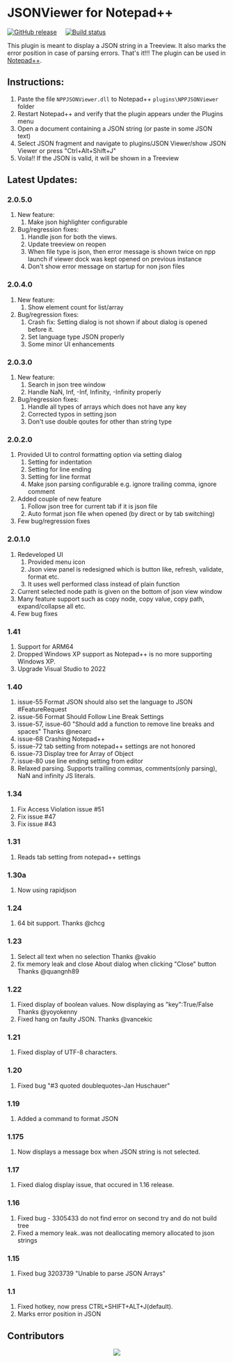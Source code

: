 # JSONViewer for Notepad++
[![GitHub release](https://img.shields.io/github/release/kapilratnani/JSON-Viewer.svg)](../../releases/latest)
&nbsp;&nbsp;&nbsp;&nbsp;[![Build status](https://ci.appveyor.com/api/projects/status/github/kapilratnani/JSON-Viewer?branch=master&svg=true)](https://ci.appveyor.com/project/kapilratnani/JSON-Viewer)

This plugin is meant to display a JSON string in a Treeview. It also marks the error position in case of parsing errors. That's it!!! The plugin can be used in [Notepad++](https://github.com/notepad-plus-plus/notepad-plus-plus).


## Instructions:
1. Paste the file `NPPJSONViewer.dll` to Notepad++ `plugins\NPPJSONViewer` folder
2. Restart Notepad++ and verify that the plugin appears under the Plugins menu
3. Open a document containing a JSON string (or paste in some JSON text)
4. Select JSON fragment and navigate to plugins/JSON Viewer/show JSON Viewer or press "Ctrl+Alt+Shift+J"
5. Voila!! If the JSON is valid, it will be shown in a Treeview


## Latest Updates:

### 2.0.5.0
1. New feature:
    1. Make json highlighter configurable
2. Bug/regression fixes:
    1. Handle json for both the views.
    2. Update treeview on reopen
    3. When file type is json, then error message is shown twice on npp launch if viewer dock was kept opened on previous instance
	4. Don't show error message on startup for non json files

### 2.0.4.0
1. New feature:
    1. Show element count for list/array
2. Bug/regression fixes:
    1. Crash fix: Setting dialog is not shown if about dialog is opened before it.
    2. Set language type JSON properly
    3. Some minor UI enhancements

### 2.0.3.0
1. New feature:
    1. Search in json tree window
    2. Handle NaN, Inf, -Inf, Infinity, -Infinity properly
2. Bug/regression fixes:
    1. Handle all types of arrays which does not have any key
    2. Corrected typos in setting json
    3. Don't use double qoutes for other than string type


### 2.0.2.0
1. Provided UI to control formatting option via setting dialog
    1. Setting for indentation
    2. Setting for line ending
    3. Setting for line format
    4. Make json parsing configurable e.g. ignore trailing comma, ignore comment
2. Added couple of new feature
    1. Follow json tree for current tab if it is json file
    2. Auto format json file when opened (by direct or by tab switching)
3. Few bug/regression fixes

### 2.0.1.0
1. Redeveloped UI 
    1. Provided menu icon
    2. Json view panel is redesigned which is button like, refresh, validate, format etc.
    3. It uses well performed class instead of plain function
2. Current selected node path is given on the bottom of json view window
3. Many feature support such as copy node, copy value, copy path, expand/collapse all etc.
4. Few bug fixes


### 1.41
1. Support for ARM64
2. Dropped Windows XP support as Notepad++ is no more supporting Windows XP.
3. Upgrade Visual Studio to 2022


### 1.40
1. issue-55 Format JSON should also set the language to JSON #FeatureRequest
2. issue-56 Format Should Follow Line Break Settings
3. issue-57, issue-60 "Should add a function to remove line breaks and spaces" Thanks @neoarc
4. issue-68 Crashing Notepad++
5. issue-72 tab setting from notepad++ settings are not honored
6. issue-73 Display tree for Array of Object 
7. issue-80 use line ending setting from editor
8. Relaxed parsing. Supports trailling commas, comments(only parsing), NaN and infinity JS literals.
  
### 1.34
1. Fix Access Violation issue #51
2. Fix issue #47
3. Fix issue #43

### 1.31
1. Reads tab setting from notepad++ settings

### 1.30a
1. Now using rapidjson

### 1.24
1. 64 bit support. Thanks @chcg
   
### 1.23
1. Select all text when no selection
   Thanks @vakio
2. fix memory leak and close About dialog when clicking "Close" button
   Thanks @quangnh89 

### 1.22
1. Fixed display of boolean values. Now displaying as "key":True/False
   Thanks @yoyokenny
2. Fixed hang on faulty JSON.
   Thanks @vancekic

### 1.21
1. Fixed display of UTF-8 characters.

### 1.20
1. Fixed bug "#3 quoted doublequotes-Jan Huschauer"

### 1.19
1. Added a command to format JSON

### 1.175
1. Now displays a message box when JSON string is not selected.

### 1.17
1. Fixed dialog display issue, that occured in 1.16 release.

### 1.16
1. Fixed bug - 3305433 do not find error on second try and do not build tree
2. Fixed a memory leak..was not deallocating memory allocated to json strings

### 1.15
1. Fixed bug 3203739 "Unable to parse JSON Arrays"

### 1.1
1. Fixed hotkey, now press CTRL+SHIFT+ALT+J(default).
2. Marks error position in JSON


## Contributors

<div align="center">

<a href="https://github.com/kapilratnani/JSON-Viewer/graphs/contributors">
  <img src="https://contrib.rocks/image?repo=kapilratnani/JSON-Viewer" />
</a>
